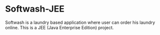 # Softwash-JEE

Softwash is a laundry based application where user can order his laundry online.
This is a JEE (Java Enterprise Edition) project.
